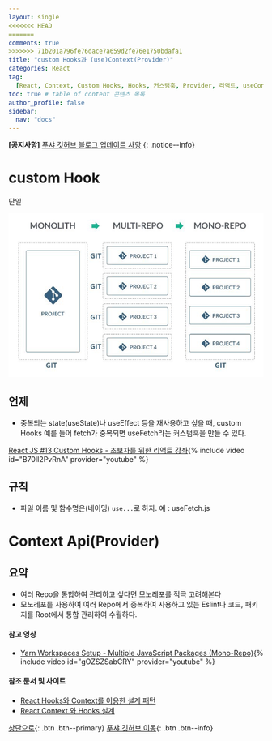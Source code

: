 ```yaml
---
layout: single
<<<<<<< HEAD
=======
comments: true
>>>>>>> 71b201a796fe76dace7a659d2fe76e1750bdafa1
title: "custom Hooks과 (use)Context(Provider)"
categories: React
tag:
  [React, Context, Custom Hooks, Hooks, 커스텀훅, Provider, 리액트, useContext]
toc: true # table of content 콘텐츠 목록
author_profile: false
sidebar:
  nav: "docs"
---
```


**[공지사항]** [푸샤 깃허브 블로그 업데이트 사항](https://github.com/de24world/de24world.github.io)
{: .notice--info}

# custom Hook

단일

<img src="/assets/images/Git/mono-repo.jpeg" />

## 언제

- 중복되는 state(useState)나 useEffect 등을 재사용하고 싶을 때, custom Hooks
  예를 들어 fetch가 중복되면 useFetch라는 커스텀훅을 만들 수 있다.

[React JS #13 Custom Hooks - 초보자를 위한 리액트 강좌](https://youtu.be/B70lI2PvRnA){% include video id="B70lI2PvRnA" provider="youtube" %}

## 규칙

- 파일 이름 및 함수명은(네이밍) `use...`로 하자. 예 : useFetch.js

# Context Api(Provider)

<div class="notice--success">
<h2>요약</h2>
<ul>
  <li>여러 Repo을 통합하여 관리하고 싶다면 모노레포를 적극 고려해본다</li>
  <li>모노레포를 사용하여 여러 Repo에서 중복하여 사용하고 있는 Eslint나 코드, 패키지를 Root에서 통합 관리하여 수월하다.</li>
</ul>
</div>

#### 참고 영상

- [Yarn Workspaces Setup - Multiple JavaScript Packages (Mono-Repo)](https://youtu.be/gOZSZSabCRY){% include video id="gOZSZSabCRY" provider="youtube" %}

#### 참조 문서 및 사이트

- [React Hooks와 Context를 이용한 설계 패턴](https://www.huskyhoochu.com/react-pattern-hooks-and-contexts/)
- [React Context 와 Hooks 설계](https://chchoing88.github.io/ho_blog/context-hooks.md/)

[상단으로](#svg-란){: .btn .btn--primary}
[푸샤 깃허브 이동](https://github.com/de24world){: .btn .btn--info}
